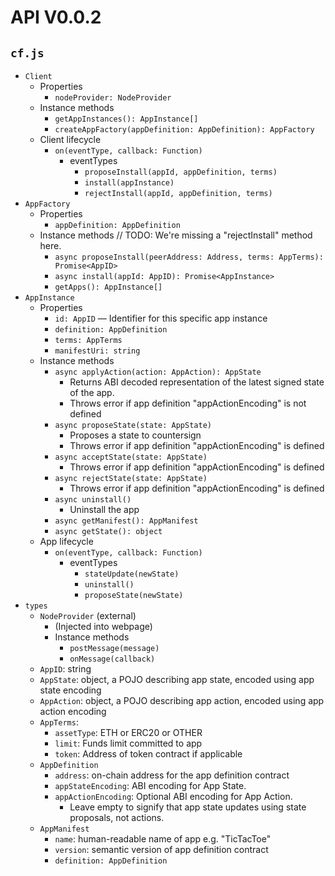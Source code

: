 # API V0.0.2
## `cf.js`

- `Client`
    - Properties
        - `nodeProvider: NodeProvider`
    - Instance methods
        - `getAppInstances(): AppInstance[]`
        - `createAppFactory(appDefinition: AppDefinition): AppFactory`
    - Client lifecycle
        - `on(eventType, callback: Function)`
            - eventTypes
                - `proposeInstall(appId, appDefinition, terms)`
                - `install(appInstance)`
                - `rejectInstall(appId, appDefinition, terms)`
- `AppFactory`
    - Properties
        - `appDefinition: AppDefinition`
    - Instance methods
        // TODO: We're missing a "rejectInstall" method here.
        - `async proposeInstall(peerAddress: Address, terms: AppTerms): Promise<AppID>`
        - `async install(appId: AppID): Promise<AppInstance>`
        - `getApps(): AppInstance[]`
- `AppInstance`
    - Properties
        - `id: AppID` — Identifier for this specific app instance
        - `definition: AppDefinition`
        - `terms: AppTerms`
        - `manifestUri: string`
    - Instance methods
        - `async applyAction(action: AppAction): AppState`
            - Returns ABI decoded representation of the latest signed state of the app.
            - Throws error if app definition "appActionEncoding" is not defined
        - `async proposeState(state: AppState)`
            - Proposes a state to countersign
            - Throws error if app definition "appActionEncoding" is defined
        - `async acceptState(state: AppState)`
            - Throws error if app definition "appActionEncoding" is defined
        - `async rejectState(state: AppState)`
            - Throws error if app definition "appActionEncoding" is defined
        - `async uninstall()`
            - Uninstall the app
        - `async getManifest(): AppManifest`
        - `async getState(): object`
    - App lifecycle
        - `on(eventType, callback: Function)`
            - eventTypes
                - `stateUpdate(newState)`
                - `uninstall()`
                - `proposeState(newState)`
- `types`
    - `NodeProvider` (external)
        - (Injected into webpage)
        - Instance methods
            - `postMessage(message)`
            - `onMessage(callback)`
    - `AppID`: string
    - `AppState`: object, a POJO describing app state, encoded using app state encoding
    - `AppAction`: object, a POJO describing app action, encoded using app action encoding
    - `AppTerms`:
        - `assetType`: ETH or ERC20 or OTHER
        - `limit`: Funds limit committed to app
        - `token`: Address of token contract if applicable
    - `AppDefinition`
        - `address`: on-chain address for the app definition contract
        - `appStateEncoding`: ABI encoding for App State.
        - `appActionEncoding`: Optional ABI encoding for App Action.
            - Leave empty to signify that app state updates using state proposals, not actions.
    - `AppManifest`
        - `name`: human-readable name of app e.g. "TicTacToe"
        - `version`: semantic version of app definition contract
        - `definition: AppDefinition`
